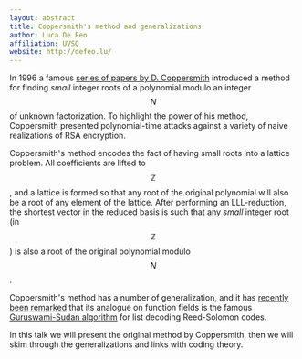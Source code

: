 ```yaml
---
layout: abstract
title: Coppersmith's method and generalizations
author: Luca De Feo
affiliation: UVSQ
website: http://defeo.lu/
---
```


In 1996 a famous
[series of papers by D. Coppersmith](http://scholar.google.fr/scholar?q=coppersmith+rsa&btnG=&hl=en&as_sdt=0%2C5)
introduced a method for finding *small* integer roots of a polynomial
modulo an integer $$N$$ of unknown factorization.  To highlight the
power of his method, Coppersmith presented polynomial-time attacks
against a variety of naive realizations of RSA encryption.

Coppersmith's method encodes the fact of having small roots into a
lattice problem. All coefficients are lifted to $$ℤ$$, and a lattice
is formed so that any root of the original polynomial will also be a
root of any element of the lattice.  After performing an
LLL-reduction, the shortest vector in the reduced basis is such that
any *small* integer root (in $$ℤ$$) is also a root of the original
polynomial modulo $$N$$.

Coppersmith's method has a number of generalization, and it has
[recently been remarked](http://arxiv.org/abs/1008.1284) that its
analogue on function fields is the famous
[Guruswami-Sudan algorithm](http://en.wikipedia.org/wiki/Guruswami%E2%80%93Sudan_list_decoding_algorithm)
for list decoding Reed-Solomon codes.

In this talk we will present the original method by Coppersmith, then
we will skim through the generalizations and links with coding theory.
